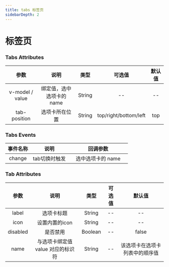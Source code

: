 ```yaml
---
title: tabs 标签页
sidebarDepth: 2
---
```

# 标签页
<ClientOnly>
 <tabs-demos></tabs-demos>
</ClientOnly>

### Tabs Attributes
|参数| 说明 |  类型  | 可选值 | 默认值 |
| :-------------: |:-------------:| :-----:|:-----:|:-----:|
|  v-model / value | 绑定值，选中选项卡的 name |    String | -- | --
| tab-position | 选项卡所在位置 | String  | 	top/right/bottom/left |  top

### Tabs Events
|事件名称| 说明 |  |  回调参数  | |
| :-------------: |:----:| :---------------------:| :---------------------:| :--:|
| change | tab切换时触发 |  |  选中选项卡的 name |

### Tab Attributes
|    参数    | 说明 |  类型  | 可选值 | 默认值 |
|:--------:|:-------------:| :-----:|:-----:|:-----:|
|  label   | 选项卡标题 |    String | -- | --
|   icon   | 设置内置的icon |    String | -- | --
| disabled | 是否禁用 |    Boolean | -- | false
|   name   | 与选项卡绑定值 value 对应的标识符 | String  | 	--  | 该选项卡在选项卡列表中的顺序值